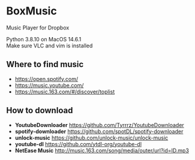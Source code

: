 # BoxMusic
Music Player for Dropbox

Python 3.8.10 on MacOS 14.6.1  
Make sure VLC and vim is installed

## Where to find music
- https://open.spotify.com/
- https://music.youtube.com/
- https://music.163.com/#/discover/toplist

## How to download
- **YoutubeDownloader** https://github.com/Tyrrrz/YoutubeDownloader
- **spotify-downloader** https://github.com/spotDL/spotify-downloader
- **unlock-music** https://github.com/unlock-music/unlock-music
- **youtube-dl** https://github.com/ytdl-org/youtube-dl
- **NetEase Music** http://music.163.com/song/media/outer/url?id=ID.mp3